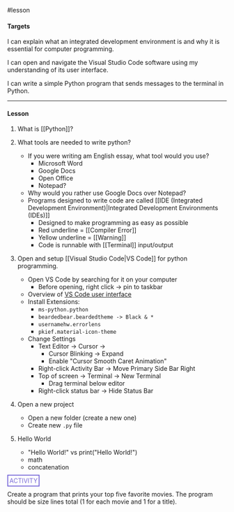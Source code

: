 #lesson

#### Targets
I can explain what an integrated development environment is and why it is essential for computer programming.

I can open and navigate the Visual Studio Code software using my understanding of its user interface.

I can write a simple Python program that sends messages to the terminal in Python.

---
#### Lesson

1. What is [[Python]]?
2. What tools are needed to write python?
	* If you were writing am English essay, what tool would you use?
		* Microsoft Word
		* Google Docs
		* Open Office
		* Notepad?
	* Why would you rather use Google Docs over Notepad?
	* Programs designed to write code are called [[IDE (Integrated Development Environment)|Integrated Development Environments (IDEs)]]
		* Designed to make programming as easy as possible
		* Red underline = [[Compiler Error]]
		* Yellow underline = [[Warning]]
		* Code is runnable with [[Terminal]] input/output
3. Open and setup [[Visual Studio Code|VS Code]] for python programming. 
	* Open VS Code by searching for it on your computer
		* Before opening, right click -> pin to taskbar
	* Overview of [VS Code user interface](https://code.visualstudio.com/docs/getstarted/userinterface)
	* Install Extensions:
		* `ms-python.python`
		* `beardedbear.beardedtheme -> Black & *`
		* `usernamehw.errorlens`
		* `pkief.material-icon-theme`
	* Change Settings
		* Text Editor -> Cursor ->
			* Cursor Blinking -> Expand
			* Enable "Cursor Smooth Caret Animation"
		* Right-click Activity Bar -> Move Primary Side Bar Right
		* Top of screen -> Terminal -> New Terminal
			* Drag terminal below editor
		* Right-click status bar -> Hide Status Bar
	
4. Open a new project
	* Open a new folder (create a new one)
	* Create new `.py` file
5. Hello World
	* "Hello World!" vs print("Hello World!")
	* math
	* concatenation


<span style="color: #7b6cd9; border: 2px solid #7b6cd9; padding: 3px">ACTIVITY</span>

Create a program that prints your top five favorite movies. The program should be size lines total (1 for each movie and 1 for a title).

